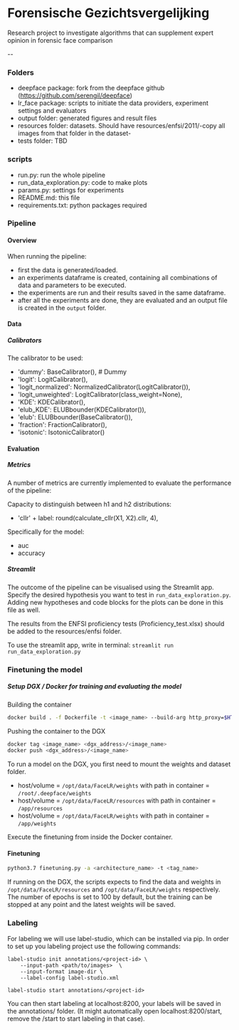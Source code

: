 Forensische Gezichtsvergelijking
=======
Research project to investigate algorithms that can supplement expert opinion in forensic face comparison

--

### Folders
- deepface package: fork from the deepface github (https://github.com/serengil/deepface)
- lr_face package: scripts to initiate the data providers, experiment settings and evaluators
- output folder: generated figures and result files
- resources folder: datasets. Should have resources/enfsi/2011/-copy all images from that folder in the dataset-
- tests folder: TBD
### scripts
- run.py: run the whole pipeline
- run_data_exploration.py: code to make plots
- params.py: settings for experiments
- README.md: this file
- requirements.txt: python packages required


### Pipeline
#### Overview
When running the pipeline:
- first the data is generated/loaded.
- an experiments dataframe is created, containing all combinations of data and parameters to be executed.
- the experiments are run and their results saved in the same dataframe.
- after all the experiments are done, they are evaluated and an output file is created in the `output` folder.

#### Data

##### Calibrators
The calibrator to be used:
- 'dummy': BaseCalibrator(), # Dummy
- 'logit': LogitCalibrator(),
- 'logit_normalized': NormalizedCalibrator(LogitCalibrator()),
- 'logit_unweighted': LogitCalibrator(class_weight=None),
- 'KDE': KDECalibrator(),
- 'elub_KDE': ELUBbounder(KDECalibrator()),
- 'elub': ELUBbounder(BaseCalibrator()),
- 'fraction': FractionCalibrator(),
- 'isotonic': IsotonicCalibrator()

#### Evaluation
##### Metrics
A number of metrics are currently implemented to evaluate the performance of the pipeline:

Capacity to distinguish between h1 and h2 distributions:
- 'cllr' + label: round(calculate_cllr(X1, X2).cllr, 4),

Specifically for the model:
- auc
- accuracy

##### Streamlit
The outcome of the pipeline can be visualised using the Streamlit app. Specify the desired hypothesis you want to test in `run_data_exploration.py`. Adding new hypotheses and code blocks for the plots can be done in this file as well.

The results from the ENFSI proficiency tests (Proficiency_test.xlsx) should be 
added to the resources/enfsi folder.

To use the streamlit app, write in terminal: `streamlit run run_data_exploration.py`

### Finetuning the model
##### Setup DGX / Docker for training and evaluating the model

Building the container
```bash
docker build . -f Dockerfile -t <image_name> --build-arg http_proxy=$HTTP_PROXY
```

Pushing the container to the DGX
```bash
docker tag <image_name> <dgx_address>/<image_name>
docker push <dgx_address>/<image_name>
```

To run a model on the DGX, you first need to mount the weights and dataset folder. 
- host/volume = `/opt/data/FaceLR/weights` with path in container = `/root/.deepface/weights`
- host/volume = `/opt/data/FaceLR/resources` with path in container = `/app/resources`
- host/volume = `/opt/data/FaceLR/weights` with path in container = `/app/weights`

Execute the finetuning from inside the Docker container.

#### Finetuning
```bash
python3.7 finetuning.py -a <architecture_name> -t <tag_name>
```
If running on the DGX, the scripts expects to 
find the data and weights in `/opt/data/FaceLR/resources` and `/opt/data/FaceLR/weights` respectively. The number of 
epochs is set to 100 by default, but the training can be stopped at any point and the latest weights will be saved.

### Labeling

For labeling we will use label-studio, which can be installed via pip. In order to set up you labeling project 
use the following commands: 

```
label-studio init annotations/<project-id> \          
    --input-path <path/to/images>  \
    --input-format image-dir \
    --label-config label-studio.xml

label-studio start annotations/<project-id>
```

You can then start labeling at localhost:8200, your labels will be saved in the annotations/<project-id> folder. 
(It might automatically open localhost:8200/start, remove the /start to start labeling in that case). 
